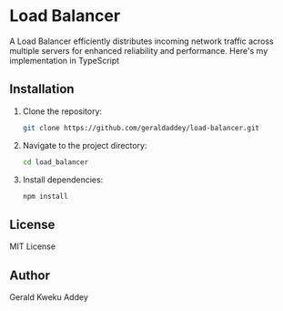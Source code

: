 #  Load Balancer

A Load Balancer efficiently distributes incoming network traffic across multiple servers for enhanced reliability and performance. Here's my implementation in TypeScript


## Installation

1. Clone the repository:

   ```bash
   git clone https://github.com/geraldaddey/load-balancer.git
   ```

2. Navigate to the project directory:

   ```bash
   cd load_balancer
   ```

3. Install dependencies:

   ```bash
   npm install
   ```

## License

MIT License

## Author

Gerald Kweku Addey

